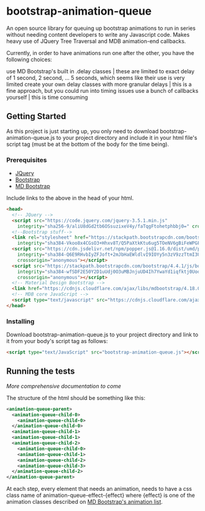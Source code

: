 # bootstrap-animation-queue
An open source library for queuing up bootstrap animations  to run in series without needing content developers to write any Javascript code. Makes heavy use of JQuery Tree Traversal and MDB animation-end callbacks.

Currently, in order to have animations run one after the other, you have the following choices:

use MD Bootstrap's built in .delay classes | these are limited to exact delay of 1 second, 2 second, ... 5 seconds, which seems like their use is very limited
create your own delay classes with more granular delays | this is a fine approach, but you could run into timing issues
use a bunch of callbacks yourself | this is time consuming


## Getting Started

As this project is just starting up, you only need to download bootstrap-animation-queue.js to your project directory and include it in your html file's script tag (must be at the bottom of the body for the time being).

### Prerequisites

- [JQuery](https://jquery.com/download/)
- [Bootstrap](https://getbootstrap.com/docs/4.4/getting-started/download/)
- [MD Bootstrap](https://mdbootstrap.com/md-bootstrap-cdn/)

Include links to the above in the head of your html.
```html
<head>
  <!-- JQuery -->
  <script src="https://code.jquery.com/jquery-3.5.1.min.js"
    integrity="sha256-9/aliU8dGd2tb6OSsuzixeV4y/faTqgFtohetphbbj0=" crossorigin="anonymous"></script>
  <!--Bootstrap stuff-->
  <link rel="stylesheet" href="https://stackpath.bootstrapcdn.com/bootstrap/4.4.1/css/bootstrap.min.css"
    integrity="sha384-Vkoo8x4CGsO3+Hhxv8T/Q5PaXtkKtu6ug5TOeNV6gBiFeWPGFN9MuhOf23Q9Ifjh" crossorigin="anonymous">
  <script src="https://cdn.jsdelivr.net/npm/popper.js@1.16.0/dist/umd/popper.min.js"
    integrity="sha384-Q6E9RHvbIyZFJoft+2mJbHaEWldlvI9IOYy5n3zV9zzTtmI3UksdQRVvoxMfooAo"
    crossorigin="anonymous"></script>
  <script src="https://stackpath.bootstrapcdn.com/bootstrap/4.4.1/js/bootstrap.min.js"
    integrity="sha384-wfSDF2E50Y2D1uUdj0O3uMBJnjuUD4Ih7YwaYd1iqfktj0Uod8GCExl3Og8ifwB6"
    crossorigin="anonymous"></script>
  <!-- Material Design Bootstrap -->
  <link href="https://cdnjs.cloudflare.com/ajax/libs/mdbootstrap/4.18.0/css/mdb.min.css" rel="stylesheet">
  <!-- MDB core JavaScript -->
  <script type="text/javascript" src="https://cdnjs.cloudflare.com/ajax/libs/mdbootstrap/4.18.0/js/mdb.min.js"></script>
</head>
```
### Installing 

Download bootstrap-animation-queue.js to your project directory and link to it from your body's script tag as follows:

```html
<script type="text/JavaScript" src="bootstrap-animation-queue.js"></script>
```

## Running the tests

*More comprehensive documentation to come*

The structure of the html should be something like this:

```xml
<animation-queue-parent>
  <animation-queue-child-0>
    <animation-queue-child-0>
  </animation-queue-child-0>
  <animation-queue-child-1>
  <animation-queue-child-1>
  <animation-queue-child-2>
    <animation-queue-child-0>
    <animation-queue-child-1>
    <animation-queue-child-2>
    <animation-queue-child-3>
  </animation-queue-child-2>
</animation-queue-parent>
```

At each step, every element that needs an animation, needs to have a css class name of animation-queue-effect-{effect} where {effect} is one of the animation classes described on [MD Bootstrap's animation list](https://mdbootstrap.com/docs/jquery/css/animations/).
